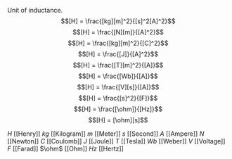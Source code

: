 Unit of inductance.
$$[H] = \frac{[kg][m]^2}{[s]^2[A]^2}$$
$$[H] = \frac{[N][m]}{[A]^2}$$
$$[H] = \frac{[kg][m]^2}{[C]^2}$$
$$[H] = \frac{[J]}{[A]^2}$$
$$[H] = \frac{[T][m]^2}{[A]}$$
$$[H] = \frac{[Wb]}{[A]}$$
$$[H] = \frac{[V][s]}{[A]}$$
$$[H] = \frac{[s]^2}{[F]}$$
$$[H] = \frac{[\ohm]}{[Hz]}$$
$$[H] = [\ohm][s]$$

$H$ [[Henry]]
$kg$ [[Kilogram]]
$m$ [[Meter]]
$s$ [[Second]]
$A$ [[Ampere]]
$N$ [[Newton]]
$C$ [[Coulomb]]
$J$ [[Joule]]
$T$ [[Tesla]]
$Wb$ [[Weber]]
$V$ [[Voltage]]
$F$ [[Farad]]
$\ohm$ [[Ohm]]
$Hz$ [[Hertz]]